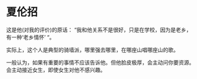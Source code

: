 # 夏伦招

这是他\(对我的评价\)的原话： “我和他关系不是很好，只是在学校，因为是老乡，有一种‘老乡情怀’ “。

实际上，这个人是典型的骑墙派，哪里强去哪里，在哪座山唱哪座山的歌。

一般认为，如果有重要的事情不应该告诉他。但他脸皮极厚，会主动问你要资源。会主动接近女生，即使女生对他不感兴趣。

